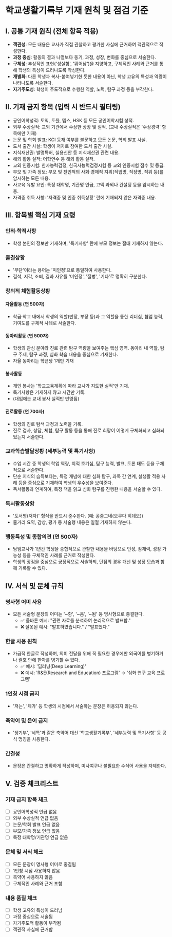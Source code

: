 # 학교생활기록부 기재 원칙 및 점검 기준

## I. 공통 기재 원칙 (전체 항목 적용)
- **객관성**: 모든 내용은 교사가 직접 관찰하고 평가한 사실에 근거하여 객관적으로 작성한다.
- **과정 중심**: 활동의 결과 나열보다 동기, 과정, 성장, 변화를 중심으로 서술한다.
- **구체성**: 추상적인 표현('성실함', '뛰어남')을 지양하고, 구체적인 사례와 근거를 통해 학생의 특성이 드러나도록 작성한다.
- **개별화**: 다른 학생과 복사-붙여넣기한 듯한 내용이 아닌, 학생 고유의 특성과 역량이 나타나도록 서술한다.
- **자기주도성**: 학생이 주도적으로 수행한 역할, 노력, 탐구 과정 등을 부각한다.

## II. 기재 금지 항목 (입력 시 반드시 필터링)
- 공인어학성적: 토익, 토플, 텝스, HSK 등 모든 공인어학시험 성적.
- 외부 수상실적: 교외 기관에서 수상한 상장 및 실적. (교내 수상실적은 '수상경력' 항목에만 기재)
- 논문 및 학회 발표: KCI 등재 여부를 불문하고 모든 논문, 학회 발표 사실.
- 도서 출간 사실: 학생이 저자로 참여한 도서 출간 사실.
- 지식재산권: 발명특허, 실용신안 등 지식재산권 관련 내용.
- 해외 활동 실적: 어학연수 등 해외 활동 실적.
- 교외 인증시험: 한자능력검정, 한국사능력검정시험 등 교외 인증시험 점수 및 등급.
- 부모 및 가족 정보: 부모 및 친인척의 사회·경제적 지위(직업명, 직장명, 직위 등)를 암시하는 모든 내용.
- 사교육 유발 요인: 특정 대학명, 기관명 언급, 고액 과외나 컨설팅 등을 암시하는 내용.
- 자격증 취득 사항: '자격증 및 인증 취득상황' 란에 기재되지 않은 자격증 내용.

## III. 항목별 핵심 기재 요령

### 인적·학적사항
- 학생 본인의 정보만 기재하며, '특기사항' 란에 부모 정보는 절대 기재하지 않는다.

### 출결상황
- '무단'이라는 용어는 '미인정'으로 통일하여 사용한다.
- 결석, 지각, 조퇴, 결과 사유를 '미인정', '질병', '기타'로 명확히 구분한다.

### 창의적 체험활동상황

#### 자율활동 (연 500자)
- 학급·학교 내에서 학생의 역할(반장, 부장 등)과 그 역할을 통한 리더십, 협업 능력, 기여도를 구체적 사례로 서술한다.

#### 동아리활동 (연 500자)
- 학생의 관심 분야와 진로 관련 탐구 역량을 보여주는 핵심 영역. 동아리 내 역할, 탐구 주제, 탐구 과정, 심화 학습 내용을 중심으로 기재한다.
- 자율 동아리는 학년당 1개만 기재

#### 봉사활동
- 개인 봉사는 '학교교육계획에 따라 교사가 지도한 실적'만 기재.
- 특기사항은 기재하지 않고 시간만 기록.
- (대입에는 교내 봉사 실적만 반영됨)

#### 진로활동 (연 700자)
- 학생의 진로 탐색 과정과 노력을 기록.
- 진로 검사, 상담, 체험, 탐구 활동 등을 통해 진로 희망이 어떻게 구체화되고 심화되었는지 서술한다.

### 교과학습발달상황 (세부능력 및 특기사항)
- 수업 시간 중 학생의 학업 역량, 지적 호기심, 탐구 능력, 발표, 토론 태도 등을 구체적으로 서술한다.
- 단순 지식의 습득보다는, 특정 개념에 대한 심화 탐구, 과목 간 연계, 실생활 적용 사례 등을 중심으로 기재하여 학생의 우수성을 보여준다.
- 독서활동과 연계하여, 특정 책을 읽고 심화 탐구를 진행한 내용을 서술할 수 있다.

### 독서활동상황
- '도서명(저자)' 형식을 반드시 준수한다. (예: 공중그네(오쿠다 히데오))
- 줄거리 요약, 감상, 평가 등 서술형 내용은 일절 기재하지 않는다.

### 행동특성 및 종합의견 (연 500자)
- 담임교사가 1년간 학생을 종합적으로 관찰한 내용을 바탕으로 인성, 잠재력, 성장 가능성 등을 구체적인 사례를 근거로 작성한다.
- 학생의 장점을 중심으로 긍정적으로 서술하되, 단점의 경우 개선 및 성장 모습과 함께 기록할 수 있다.

## IV. 서식 및 문체 규칙

### 명사형 어미 사용
- 모든 서술형 문장의 어미는 '~함', '~음', '~됨' 등 명사형으로 종결한다.
  - ✅ 올바른 예시: "관련 자료를 분석하여 논리적으로 발표함."
  - ❌ 잘못된 예시: "발표하였습니다." / "발표했다."

### 한글 사용 원칙
- 가급적 한글로 작성하며, 의미 전달을 위해 꼭 필요한 경우에만 외국어를 병기하거나 괄호 안에 한자를 병기할 수 있다.
  - ✅ 예시: '딥러닝(Deep Learning)'
  - ❌ 예시: 'R&E(Research and Education) 프로그램' → '심화 연구 교육 프로그램'

### 1인칭 시점 금지
- '저는', '제가' 등 학생의 시점에서 서술하는 문장은 허용되지 않는다.

### 축약어 및 은어 금지
- '생기부', '세특'과 같은 축약어 대신 '학교생활기록부', '세부능력 및 특기사항' 등 공식 명칭을 사용한다.

### 간결성
- 문장은 간결하고 명확하게 작성하며, 미사여구나 불필요한 수식어 사용을 자제한다.

## V. 검증 체크리스트

### 기재 금지 항목 체크
- [ ] 공인어학성적 언급 없음
- [ ] 외부 수상실적 언급 없음
- [ ] 논문/학회 발표 언급 없음
- [ ] 부모/가족 정보 언급 없음
- [ ] 특정 대학명/기관명 언급 없음

### 문체 및 서식 체크
- [ ] 모든 문장이 명사형 어미로 종결됨
- [ ] 1인칭 시점 사용하지 않음
- [ ] 축약어 사용하지 않음
- [ ] 구체적인 사례와 근거 포함

### 내용 품질 체크
- [ ] 학생 고유의 특성이 드러남
- [ ] 과정 중심으로 서술됨
- [ ] 자기주도적 활동이 부각됨
- [ ] 객관적 사실에 근거함
